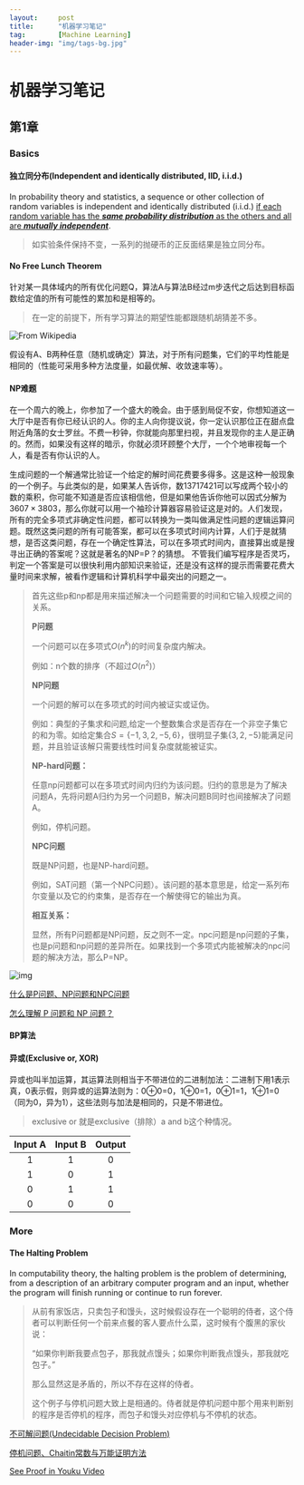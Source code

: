 ```yaml
---
layout:     post
title:      "机器学习笔记"
tag:        [Machine Learning]
header-img: "img/tags-bg.jpg"
---
```


# 机器学习笔记

## 第1章

### Basics

#### **独立同分布(Independent and identically distributed, IID, i.i.d.)**

In probability theory and statistics, a sequence or other collection of random variables is independent and identically distributed (i.i.d.) <u>if each random variable has the ***same probability distribution*** as the others and all are ***mutually independent***</u>. 

> 如实验条件保持不变，一系列的抛硬币的正反面结果是独立同分布。

#### **No Free Lunch Theorem**

针对某一具体域内的所有优化问题Q，算法A与算法B经过m步迭代之后达到目标函数给定值的所有可能性的累加和是相等的。

> 在一定的前提下，所有学习算法的期望性能都跟随机胡猜差不多。

![From Wikipedia](http://ofqz295wv.bkt.clouddn.com/public/16-11-29/14951989.jpg)

假设有A、B两种任意（随机或确定）算法，对于所有问题集，它们的平均性能是相同的（性能可采用多种方法度量，如最优解、收敛速率等）。

#### **NP难题**

​	在一个周六的晚上，你参加了一个盛大的晚会。由于感到局促不安，你想知道这一大厅中是否有你已经认识的人。你的主人向你提议说，你一定认识那位正在甜点盘附近角落的女士罗丝。不费一秒钟，你就能向那里扫视，并且发现你的主人是正确的。然而，如果没有这样的暗示，你就必须环顾整个大厅，一个个地审视每一个人，看是否有你认识的人。

​	生成问题的一个解通常比验证一个给定的解时间花费要多得多。这是这种一般现象的一个例子。与此类似的是，如果某人告诉你，数$13717421$可以写成两个较小的数的乘积，你可能不知道是否应该相信他，但是如果他告诉你他可以因式分解为$3607\times3803$，那么你就可以用一个袖珍计算器容易验证这是对的。人们发现，所有的完全多项式非确定性问题，都可以转换为一类叫做满足性问题的逻辑运算问题。既然这类问题的所有可能答案，都可以在多项式时间内计算，人们于是就猜想，是否这类问题，存在一个确定性算法，可以在多项式时间内，直接算出或是搜寻出正确的答案呢？这就是著名的NP=P？的猜想。 不管我们编写程序是否灵巧，判定一个答案是可以很快利用内部知识来验证，还是没有这样的提示而需要花费大量时间来求解，被看作逻辑和计算机科学中最突出的问题之一。

> 首先这些p和np都是用来描述解决一个问题需要的时间和它输入规模之间的关系。
>
> **P问题**
>
> 一个问题可以在多项式$O(n^k)$的时间复杂度内解决。
>
> 例如：n个数的排序（不超过$O(n^2)$）
>
> **NP问题**
>
> 一个问题的解可以在多项式的时间内被证实或证伪。
>
> 例如：典型的子集求和问题,给定一个整数集合求是否存在一个非空子集它的和为零。如给定集合$S= \{-1,3,2,-5,6\}$，很明显子集$\{3,2,-5\}$能满足问题，并且验证该解只需要线性时间复杂度就能被证实。
>
> **NP-hard问题：**
>
> 任意np问题都可以在多项式时间内归约为该问题。归约的意思是为了解决问题A，先将问题A归约为另一个问题B，解决问题B同时也间接解决了问题A。
>
> 例如，停机问题。
>
> **NPC问题**
>
> 既是NP问题，也是NP-hard问题。
>
> 例如，SAT问题（第一个NPC问题）。该问题的基本意思是，给定一系列布尔变量以及它的约束集，是否存在一个解使得它的输出为真。
>
> **相互关系：**
>
> 显然，所有P问题都是NP问题，反之则不一定。npc问题是np问题的子集，也是p问题和np问题的差异所在。如果找到一个多项式内能被解决的npc问题的解决方法，那么P=NP。


![img](https://upload.wikimedia.org/wikipedia/commons/thumb/a/a0/P_np_np-complete_np-hard.svg/600px-P_np_np-complete_np-hard.svg.png)



[什么是P问题、NP问题和NPC问题](http://www.matrix67.com/blog/archives/105)

[怎么理解 P 问题和 NP 问题？](https://www.zhihu.com/question/27039635)

#### **BP算法**



#### **异或(Exclusive or, XOR)**

异或也叫半加运算，其运算法则相当于不带进位的二进制加法：二进制下用1表示真，0表示假，则异或的运算法则为：0⊕0=0，1⊕0=1，0⊕1=1，1⊕1=0（同为0，异为1），这些法则与加法是相同的，只是不带进位。

> exclusive or 就是exclusive（排除）a and b这个种情况。

| Input A | Input B | Output |
| :-----: | :-----: | :----: |
|    1    |    1    |   0    |
|    1    |    0    |   1    |
|    0    |    1    |   1    |
|    0    |    0    |   0    |



### More

#### **The Halting Problem**

In computability theory, the halting problem is the problem of determining, from a description of an arbitrary computer program and an input, whether the program will finish running or continue to run forever.

> 从前有家饭店，只卖包子和馒头，这时候假设存在一个聪明的侍者，这个侍者可以判断任何一个前来点餐的客人要点什么菜，这时候有个腹黑的家伙说：
>
> “如果你判断我要点包子，那我就点馒头；如果你判断我点馒头，那我就吃包子。”
>
> 那么显然这是矛盾的，所以不存在这样的侍者。
>
> 这个例子与停机问题大致上是相通的。侍者就是停机问题中那个用来判断别的程序是否停机的程序，而包子和馒头对应停机与不停机的状态。

[不可解问题(Undecidable Decision Problem)](http://www.matrix67.com/blog/archives/55)

[停机问题、Chaitin常数与万能证明方法](http://www.matrix67.com/blog/archives/901)

[See Proof in Youku Video](http://v.youku.com/v_show/id_XMTYxMjM5ODYyMA==.html#paction)

